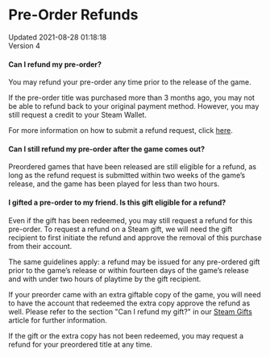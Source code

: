 # Pre-Order Refunds
Updated 2021-08-28 01:18:18  
Version 4  

#### Can I refund my pre-order?
You may refund your pre-order any time prior to the release of the game.  
  
If the pre-order title was purchased more than 3 months ago, you may not be able to refund back to your original payment method. However, you may still request a credit to your Steam Wallet.  
  
For more information on how to submit a refund request, click [ here](https://help.steampowered.com/en/faqs/view/784C-923B-A4A1-C825).  
  
#### Can I still refund my pre-order after the game comes out?
Preordered games that have been released are still eligible for a refund, as long as the refund request is submitted within two weeks of the game’s release, and the game has been played for less than two hours.  
  
#### I gifted a pre-order to my friend. Is this gift eligible for a refund?
Even if the gift has been redeemed, you may still request a refund for this pre-order. To request a refund on a Steam gift, we will need the gift recipient to first initiate the refund and approve the removal of this purchase from their account.  
  
The same guidelines apply: a refund may be issued for any pre-ordered gift prior to the game’s release or within fourteen days of the game’s release and with under two hours of playtime by the gift recipient.  
  
If your preorder came with an extra giftable copy of the game, you will need to have the account that redeemed the extra copy approve the refund as well. Please refer to the section "Can I refund my gift?" in our [Steam Gifts](https://help.steampowered.com/en/faqs/view/2C02-3563-B72F-F117#giftrefund) article for further information.  
  
If the gift or the extra copy has not been redeemed, you may request a refund for your preordered title at any time.